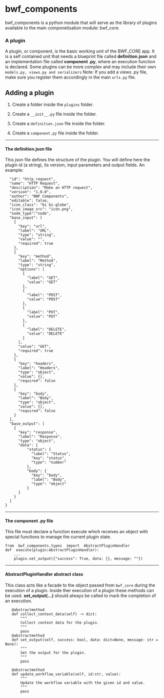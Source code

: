 # bwf_components
bwf_components is a python module that will serve as the library of plugins available to the main componetisation module: bwf_core.

### A plugin
A plugin, or component, is the basic working unit of the BWF_CORE app. It is a self contained unit that needs a blueprint file called **definition.json** and an implementation file called  **component .py**, where an execution function is declared. 
Some plugins can be more complex and may include their own ``models.py, views.py and serializers``
Note: If you add a views .py file, make sure you register them accordingly in the main ``urls.py`` file.


## Adding a plugin

1. Create a folder inside the ``plugins`` folder.

2. Create a ``__init__.py`` file inside the folder.

3. Create a ``definition.json`` file inside the folder.

4. Create a ``component.py`` file inside the folder.
---
#### The definition.json file
This json file defines the structure of the plugin. You will define here the plugin id (a string), its version, input parameters and output fields. An example: 
```{
  "id": "http_request",
  "name": "HTTP Request",
  "description": "Make an HTTP request",
  "version": "1.0.0",
  "author": "BWF Components",
  "editable": false,
  "icon_class": "bi bi-globe",
  "icon_image_src": "icon.png",
  "node_type":"node",
  "base_input": [
    {
      "key": "url",
      "label": "URL",
      "type": "string",
      "value": "",
      "required": true
    },
    {
      "key": "method",
      "label": "Method",
      "type": "string",
      "options": [
        {
          "label": "GET",
          "value": "GET"
        },
        {
          "label": "POST",
          "value": "POST"
        },
        {
          "label": "PUT",
          "value": "PUT"
        },
        {
          "label": "DELETE",
          "value": "DELETE"
        }
      ],
      "value": "GET",
      "required": true
    },
    {
      "key": "headers",
      "label": "Headers",
      "type": "object",
      "value": {},
      "required": false
    },
    {
      "key": "body",
      "label": "Body",
      "type": "object",
      "value": {},
      "required": false
    }
  ],
  "base_output": [
    {
      "key": "response",
      "label": "Response",
      "type": "object",
      "data": {
          "status": {
            "label": "Status",
            "key": "status",
            "type": "number"
          },
          "body": {
            "key": "body",
            "label": "Body",
            "type": "object"
          }
      }
    }
  ]
}
```
---

#### The component .py file
This file must declare a function execute which receives an object with special functions to manage the current plugin state.
```
from  bwf_components.types  import  AbstractPluginHandler
def  execute(plugin:AbstractPluginHandler):
	...
	plugin.set_output({"success": True, data: {}, message: ""})
```
---

#### AbstractPluginHandler abstract class
This class acts like a facade to the object passed from ``bwf_core`` during the execution of a plugin.
Inside ther execution of a plugin these methods can be used. 
**set_output(...)** should always be called to mark the completion of an execution.
 ```
	@abstractmethod
	def collect_context_data(self) -> dict:
        """
        Collect context data for the plugin.
        """
        pass
	@abstractmethod
	def set_output(self, success: bool, data: dict=None, message: str = None):
        """
        Set the output for the plugin.
        """
        pass

	@abstractmethod
	def update_workflow_variable(self, id:str, value):
        """
        Update the workflow variable with the given id and value.
        """
        pass
```